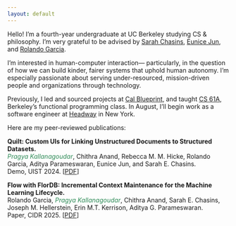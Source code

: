 ```yaml
---
layout: default
---
```


Hello! I’m a fourth-year undergraduate at UC Berkeley studying CS & philosophy. I’m very grateful to be advised by [Sarah Chasins](https://schasins.com), [Eunice 
Jun](http://eunicemjun.com), and [Rolando Garcia](https://rlnsanz.github.io).

I’m interested in human-computer interaction&mdash; particularly, in the question of how we can build kinder, fairer systems that uphold human autonomy. 
I’m especially passionate about serving under-resourced, mission-driven people and organizations through technology. 

Previously, I led and sourced projects at [Cal Blueprint](https://calblueprint.org), and taught [CS 61A](https://cs61a.org), Berkeley’s functional programming class. In August, I’ll begin work as 
a software engineer at [Headway](https://headway.co) in New York.

Here are my peer-reviewed publications: 

<strong>Quilt: Custom UIs for Linking Unstructured Documents to Structured Datasets.</strong>\
<span style="color:#2E8B57"><i>Pragya Kallanagoudar</i></span>, Chithra Anand, Rebecca M. M. Hicke, Rolando Garcia, Aditya Parameswaran, Eunice Jun, and Sarah E. Chasins.\
Demo, UIST 2024. [[PDF](https://dl.acm.org/doi/10.1145/3672539.3686777)]

<strong>Flow with FlorDB: Incremental Context Maintenance for the Machine Learning Lifecycle.</strong>\
Rolando Garcia, <span style="color:#2E8B57"><i>Pragya Kallanagoudar</i></span>, Chithra Anand, Sarah E. Chasins, Joseph M. Hellerstein, Erin M.T. Kerrison, Aditya G. Parameswaran.\
Paper, CIDR 2025. [[PDF](https://www.vldb.org/cidrdb/papers/2025/p33-garcia.pdf)]
